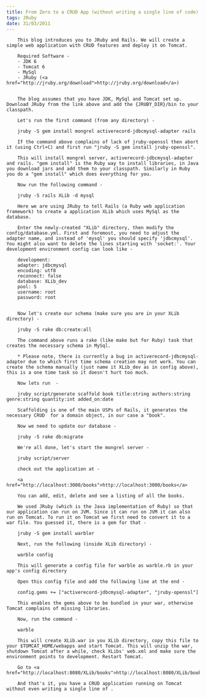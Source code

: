 ```yaml
---
title: From Zero to a CRUD App (without writing a single line of code) using JRuby
tags: JRuby
date: 31/03/2011
---
```


        This blog introduces you to JRuby and Rails. We will create a simple web application with CRUD features and deploy it on Tomcat.

        Required Software -
        - JDK 6
        - Tomcat 6
        - MySql
        - JRuby (<a href="http://jruby.org/download">http://jruby.org/download</a>)


        The blog assumes that you have JDK, MySql and Tomcat set up. Download JRuby from the link above and add the {JRUBY_DIR}/bin to your classpath.

        Let's run the first command (from any directory) -

        jruby -S gem install mongrel activerecord-jdbcmysql-adapter rails

        If the command above complains of lack of jruby-openssl then abort it (using Ctrl+C) and first run "jruby -S gem install jruby-openssl".

        This will install mongrel server, activerecord-jdbcmysql-adapter and rails. "gem install" is the Ruby way to install libraries, in Java you download jars and add them to your classpath. Similarly in Ruby you do a "gem install" which does everything for you.

        Now run the following command -

        jruby -S rails XLib -d mysql

        Here we are using JRuby to tell Rails (a Ruby web application framework) to create a application XLib which uses MySql as the database.

        Enter the newly-created "XLib" directory, then modify the config/database.yml. First and foremost, you need to adjust the adapter name, and instead of 'mysql' you should specify 'jdbcmysql'. You might also want to delete the lines starting with 'socket:'. Your development environment config can look like -

        development:
        adapter: jdbcmysql
        encoding: utf8
        reconnect: false
        database: XLib_dev
        pool: 5
        username: root
        password: root


        Now let's create our schema (make sure you are in your XLib directory) -

        jruby -S rake db:create:all

        The command above runs a rake (like make but for Ruby) task that creates the necessary schema in MySql.

        * Please note, there is currently a bug in activerecord-jdbcmysql-adapter due to which first time schema creation may not work. You can create the schema manually (just name it XLib_dev as in config above), this is a one time task so it doesn't hurt too much.

        Now lets run  -

        jruby script/generate scaffold book title:string authors:string genre:string quantity:int added_on:date

        Scaffolding is one of the main USPs of Rails, it generates the necessary CRUD  for a domain object, in our case a "book".

        Now we need to update our database -

        jruby -S rake db:migrate

        We're all done, let's start the mongrel server -

        jruby script/server

        check out the application at -

        <a href="http://localhost:3000/books">http://localhost:3000/books</a>

        You can add, edit, delete and see a listing of all the books.

        We used JRuby (which is the Java implementation of Ruby) so that our application can run on JVM. Since it can run on JVM it can also run on Tomcat. To run it on Tomcat we first need to convert it to a war file. You guessed it, there is a gem for that - 

        jruby -S gem install warbler

        Next, run the following (inside XLib directory) -

        warble config

        This will generate a config file for warble as warble.rb in your app's config directory

        Open this config file and add the following line at the end -

        config.gems += ["activerecord-jdbcmysql-adapter", "jruby-openssl"]

        This enables the gems above to be bundled in your war, otherwise Tomcat complains of missing libraries.

        Now, run the command -

        warble

        This will create XLib.war in you XLib directory, copy this file to your $TOMCAT_HOME/webapps and start Tomcat. This will unzip the war, shutdown Tomcat after a while, check XLibs' web.xml and make sure the environment points to development. Restart Tomcat.

        Go to <a href="http://localhost:8080/XLib/books">http://localhost:8080/XLib/books</a>

        And that's it, you have a CRUD application running on Tomcat without even writing a single line of .
